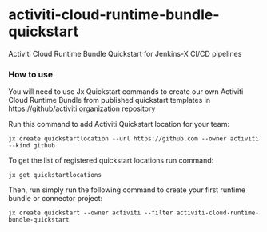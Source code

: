 # activiti-cloud-runtime-bundle-quickstart

Activiti Cloud Runtime Bundle Quickstart for Jenkins-X CI/CD pipelines

### How to use

You will need to use Jx Quickstart commands to create our own Activiti Cloud Runtime Bundle from published quickstart templates in https://github/activiti organization repository

Run this command to add Activiti Quickstart location for your team:

```
jx create quickstartlocation --url https://github.com --owner activiti --kind github
```

To get the list of registered quickstart locations run command:

```
jx get quickstartlocations
```

Then, run simply run the following command to create your first runtime bundle or connector project:

```
jx create quickstart --owner activiti --filter activiti-cloud-runtime-bundle-quickstart
```
